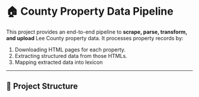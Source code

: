 # 🏠 County Property Data Pipeline

This project provides an end-to-end pipeline to **scrape, parse, transform, and upload** Lee County property data. It processes property records by:

1. Downloading HTML pages for each property.
2. Extracting structured data from those HTMLs.
3. Mapping extracted data into lexicon

---

## 📂 Project Structure
